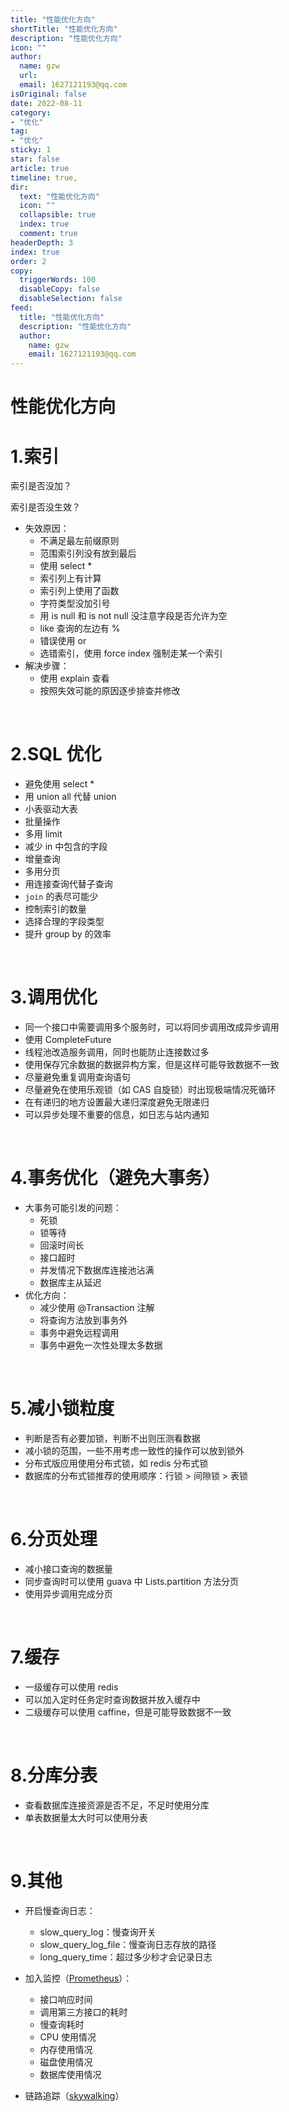 ```yaml
---
title: "性能优化方向"
shortTitle: "性能优化方向"
description: "性能优化方向"
icon: ""
author: 
  name: gzw
  url: 
  email: 1627121193@qq.com
isOriginal: false
date: 2022-08-11
category: 
- "优化"
tag:
- "优化"
sticky: 1
star: false
article: true
timeline: true,
dir:
  text: "性能优化方向"
  icon: ""
  collapsible: true
  index: true
  comment: true
headerDepth: 3
index: true
order: 2
copy:
  triggerWords: 100
  disableCopy: false
  disableSelection: false
feed:
  title: "性能优化方向"
  description: "性能优化方向"
  author:
    name: gzw
    email: 1627121193@qq.com
---
```



# 性能优化方向



# 1.索引

索引是否没加？

索引是否没生效？
- 失效原因：
  - 不满足最左前缀原则
  - 范围索引列没有放到最后
  - 使用 select *
  - 索引列上有计算
  - 索引列上使用了函数
  - 字符类型没加引号
  - 用 is null 和 is not null 没注意字段是否允许为空
  - like 查询的左边有 %
  - 错误使用 or
  - 选错索引，使用 force index 强制走某一个索引
- 解决步骤：
  - 使用 explain 查看
  - 按照失效可能的原因逐步排查并修改



<br/>

# 2.SQL 优化

- 避免使用 select *
- 用 union all 代替 union
- 小表驱动大表
- 批量操作
- 多用 limit
- 减少 in 中包含的字段
- 增量查询
- 多用分页
- 用连接查询代替子查询
- `join` 的表尽可能少
- 控制索引的数量
- 选择合理的字段类型
- 提升 group by 的效率



<br/>

# 3.调用优化

- 同一个接口中需要调用多个服务时，可以将同步调用改成异步调用
- 使用 CompleteFuture
- 线程池改造服务调用，同时也能防止连接数过多
- 使用保存冗余数据的数据异构方案，但是这样可能导致数据不一致
- 尽量避免重复调用查询语句
- 尽量避免在使用乐观锁（如 CAS 自旋锁）时出现极端情况死循环
- 在有递归的地方设置最大递归深度避免无限递归
- 可以异步处理不重要的信息，如日志与站内通知



<br/>

# 4.事务优化（避免大事务）

- 大事务可能引发的问题：
  - 死锁
  - 锁等待
  - 回滚时间长
  - 接口超时
  - 并发情况下数据库连接池沾满
  - 数据库主从延迟
- 优化方向：
  - 减少使用 @Transaction 注解
  - 将查询方法放到事务外
  - 事务中避免远程调用
  - 事务中避免一次性处理太多数据

<br/>

# 5.减小锁粒度

- 判断是否有必要加锁，判断不出则压测看数据
- 减小锁的范围，一些不用考虑一致性的操作可以放到锁外
- 分布式版应用使用分布式锁，如 redis 分布式锁
- 数据库的分布式锁推荐的使用顺序：行锁 > 间隙锁 > 表锁

<br/>

# 6.分页处理

- 减小接口查询的数据量
- 同步查询时可以使用 guava 中 Lists.partition 方法分页
- 使用异步调用完成分页

<br/>

# 7.缓存

- 一级缓存可以使用 redis
- 可以加入定时任务定时查询数据并放入缓存中
- 二级缓存可以使用 caffine，但是可能导致数据不一致

<br/>

# 8.分库分表

- 查看数据库连接资源是否不足，不足时使用分库
- 单表数据量太大时可以使用分表

<br/>

# 9.其他

- 开启慢查询日志：
  - slow_query_log：慢查询开关
  - slow_query_log_file：慢查询日志存放的路径
  - long_query_time：超过多少秒才会记录日志

- 加入监控（[Prometheus](https://prometheus.io/)）：
  - 接口响应时间
  - 调用第三方接口的耗时
  - 慢查询耗时
  - CPU 使用情况
  - 内存使用情况
  - 磁盘使用情况
  - 数据库使用情况

- 链路追踪（[skywalking](https://skywalking.apache.org/)）
